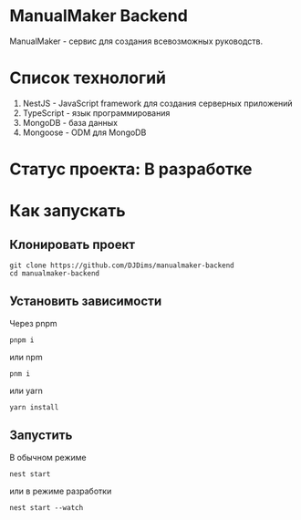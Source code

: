 # ManualMaker Backend
ManualMaker - сервис для создания всевозможных руководств.

# Список технологий
1. NestJS - JavaScript framework для создания серверных приложений
2. TypeScript - язык программирования
3. MongoDB - база данных
4. Mongoose - ODM для MongoDB

# Статус проекта: В разработке

# Как запускать
## Клонировать проект
```
git clone https://github.com/DJDims/manualmaker-backend
cd manualmaker-backend
```

## Установить зависимости
Через pnpm
```
pnpm i
```

или npm
```
pnm i
```

или yarn
```
yarn install
```

## Запустить
В обычном режиме
```
nest start
```

или в режиме разработки
```
nest start --watch
```